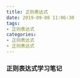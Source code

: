 ```yaml
---
title: 正则表达式
date: 2019-09-08 11:06:30
tags:
- 正则表达式
categories:
- 正则表达式
- 正则表达式
---
```


### 正则表达式学习笔记

<!--more-->